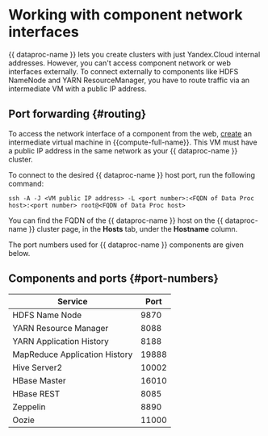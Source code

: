# Working with component network interfaces

{{ dataproc-name }} lets you create clusters with just Yandex.Cloud internal addresses. However, you can't access component network or web interfaces externally. To connect externally to components like HDFS NameNode and YARN ResourceManager, you have to route traffic via an intermediate VM with a public IP address.

## Port forwarding {#routing}

To access the network interface of a component from the web, [create](../../compute/operations/vm-create/create-linux-vm.md) an intermediate virtual machine in {{compute-full-name}}. This VM must have a public IP address in the same network as your {{ dataproc-name }} cluster.

To connect to the desired {{ dataproc-name }} host port, run the following command:

```
ssh -A -J <VM public IP address> -L <port number>:<FQDN of Data Proc host>:<port number> root@<FQDN of Data Proc host>
```

You can find the FQDN of the {{ dataproc-name }} host on the {{ dataproc-name }} cluster page, in the **Hosts** tab, under the **Hostname** column.

The port numbers used for {{ dataproc-name }} components are given below.

## Components and ports {#port-numbers}

| Service | Port |
| ----- | ----- |
| HDFS Name Node | 9870 |
| YARN Resource Manager | 8088 |
| YARN Application History | 8188 |
| MapReduce Application History | 19888 |
| Hive Server2 | 10002 |
| HBase Master | 16010 |
| HBase REST | 8085 |
| Zeppelin | 8890 |
| Oozie | 11000 |

